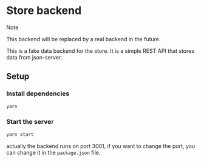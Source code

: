 # Store backend

> [!NOTE]
> This backend will be replaced by a real backend in the future.

This is a fake data backend for the store. It is a simple REST API that stores data from json-server.

## Setup

### Install dependencies

```bash
yarn
```

### Start the server

```bash
yarn start
```

actually the backend runs on port 3001, if you want to change the port, you can change it in the `package.json` file.
